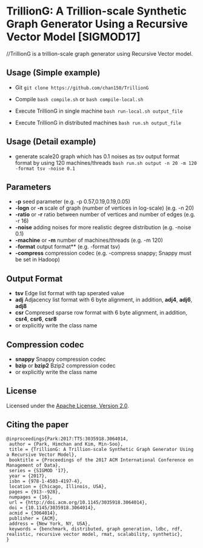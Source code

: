 # TrillionG: A Trillion-scale Synthetic Graph Generator Using a Recursive Vector Model [SIGMOD17]
//TrillionG is a trillion-scale graph generator using Recursive Vector model.

## Usage (Simple example)
 - Git
``
git clone https://github.com/chan150/TrillionG
`` 

 - Compile 
``
bash compile.sh
``
or 
``
bash compile-local.sh
``

 - Execute TrillionG in single machine
``
bash run-local.sh output_file
``

 - Execute TrillionG in distributed machines
``
bash run.sh output_file
``

## Usage (Detail example)
 - generate scale20 graph which has 0.1 noises as tsv output format format by using 120 machines/threads 
``
bash run.sh output -n 20 -m 120 -format tsv -noise 0.1
``


## Parameters
 - **-p** seed parameter (e.g. -p 0.57,0.19,0.19,0.05)
 - **-logn** or **-n** scale of graph (number of vertices in log-scale) (e.g. -n 20)
 - **-ratio** or **-r** ratio between number of vertices and number of edges (e.g. -r 16)
 - **-noise** adding noises for more realistic degree distribution (e.g. -noise 0.1) 
 - **-machine** or **-m** number of machines/threads (e.g. -m 120)
 - **-format** output format** (e.g. -format tsv)
 - **-compress** compression codec (e.g. -compress snappy; Snappy must be set in Hadoop)

## Output Format
 - **tsv** Edge list format with tap sperated value 
 - **adj** Adjacency list format with 6 byte alignment, in addition, **adj4**, **adj6**, **adj8**
 - **csr** Compresed sparse row format with 6 byte alignment, in addition, **csr4**, **csr6**, **csr8**
 - or explicitly write the class name

## Compression codec
 - **snappy** Snappy compression codec
 - **bzip** or **bzip2** Bzip2 compression codec
 - or explicitly write the class name
 
## License
Licensed under the [Apache License, Version 2.0](http://www.apache.org/licenses/LICENSE-2.0).

## Citing the paper

```
@inproceedings{Park:2017:TTS:3035918.3064014,
 author = {Park, Himchan and Kim, Min-Soo},
 title = {TrillionG: A Trillion-scale Synthetic Graph Generator Using a Recursive Vector Model},
 booktitle = {Proceedings of the 2017 ACM International Conference on Management of Data},
 series = {SIGMOD '17},
 year = {2017},
 isbn = {978-1-4503-4197-4},
 location = {Chicago, Illinois, USA},
 pages = {913--928},
 numpages = {16},
 url = {http://doi.acm.org/10.1145/3035918.3064014},
 doi = {10.1145/3035918.3064014},
 acmid = {3064014},
 publisher = {ACM},
 address = {New York, NY, USA},
 keywords = {benchmark, distributed, graph generation, ldbc, rdf, realistic, recursive vector model, rmat, scalability, synthetic},
} 
```
